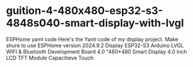 # guition-4-480x480-esp32-s3-4848s040-smart-display-with-lvgl
ESPHome yaml code
Here's the Yaml code of my display project. 
Make shure to use ESPHome version 2024.9.2
Display ESP32-S3 Arduino LVGL WIFI & Bluetooth Development Board 4.0 "480*480 Smart Display 4.0 inch LCD TFT Module Capacitieve Touch
